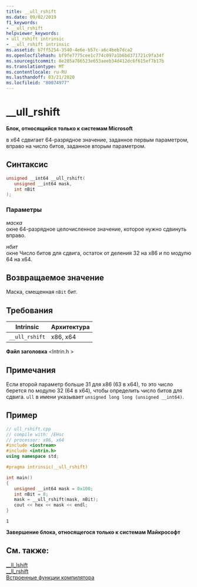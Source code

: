 ```yaml
---
title: __ull_rshift
ms.date: 09/02/2019
f1_keywords:
- __ull_rshift
helpviewer_keywords:
- ull_rshift intrinsic
- __ull_rshift intrinsic
ms.assetid: b7ff5254-3540-4e6e-b57c-a6c4beb7dca2
ms.openlocfilehash: bf9fe7775cee1c774c097a1b6bd371721c9fa34f
ms.sourcegitcommit: 8e285a766523e653aeeb34d412dc6f615ef7b17b
ms.translationtype: MT
ms.contentlocale: ru-RU
ms.lasthandoff: 03/21/2020
ms.locfileid: "80074977"
---
```

# <a name="__ull_rshift"></a>__ull_rshift

**Блок, относящийся только к системам Microsoft**

в x64 сдвигает 64-разрядное значение, заданное первым параметром, вправо на число битов, заданное вторым параметром.

## <a name="syntax"></a>Синтаксис

```C
unsigned __int64 __ull_rshift(
   unsigned __int64 mask,
   int nBit
);
```

### <a name="parameters"></a>Параметры

*маска*\
окне 64-разрядное целочисленное значение, которое нужно сдвинуть вправо.

*нбит*\
окне Число битов для сдвига, остаток от деления 32 на x86 и по модулю 64 на x64.

## <a name="return-value"></a>Возвращаемое значение

Маска, смещенная `nBit` бит.

## <a name="requirements"></a>Требования

|Intrinsic|Архитектура|
|---------------|------------------|
|`__ull_rshift`|x86, x64|

**Файл заголовка** \<Intrin.h >

## <a name="remarks"></a>Примечания

Если второй параметр больше 31 для x86 (63 в x64), то это число берется по модулю 32 (64 в x64), чтобы определить число битов для сдвига. `ull` в имени указывает `unsigned long long (unsigned __int64)`.

## <a name="example"></a>Пример

```cpp
// ull_rshift.cpp
// compile with: /EHsc
// processor: x86, x64
#include <iostream>
#include <intrin.h>
using namespace std;

#pragma intrinsic(__ull_rshift)

int main()
{
   unsigned __int64 mask = 0x100;
   int nBit = 8;
   mask = __ull_rshift(mask, nBit);
   cout << hex << mask << endl;
}
```

```Output
1
```

**Завершение блока, относящегося только к системам Майкрософт**

## <a name="see-also"></a>См. также:

[__ll_lshift](../intrinsics/ll-lshift.md)\
[__ll_rshift](../intrinsics/ll-rshift.md)\
[Встроенные функции компилятора](../intrinsics/compiler-intrinsics.md)
